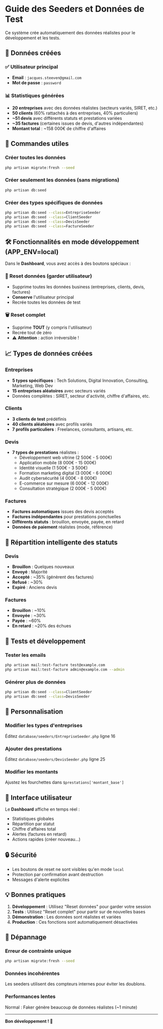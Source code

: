 # Guide des Seeders et Données de Test

Ce système crée automatiquement des données réalistes pour le développement et les tests.

## 🎯 Données créées

### ✅ Utilisateur principal
- **Email** : `jacques.steeven@gmail.com`
- **Mot de passe** : `password`

### 📊 Statistiques générées
- **20 entreprises** avec des données réalistes (secteurs variés, SIRET, etc.)
- **50 clients** (60% rattachés à des entreprises, 40% particuliers)
- **~51 devis** avec différents statuts et prestations variées
- **~35 factures** (certaines issues de devis, d'autres indépendantes)
- **Montant total** : ~158 000€ de chiffre d'affaires

## 🚀 Commandes utiles

### Créer toutes les données
```bash
php artisan migrate:fresh --seed
```

### Créer seulement les données (sans migrations)
```bash
php artisan db:seed
```

### Créer des types spécifiques de données
```bash
php artisan db:seed --class=EntrepriseSeeder
php artisan db:seed --class=ClientSeeder
php artisan db:seed --class=DevisSeeder
php artisan db:seed --class=FactureSeeder
```

## 🛠 Fonctionnalités en mode développement (APP_ENV=local)

Dans le **Dashboard**, vous avez accès à des boutons spéciaux :

### 🔄 Reset données (garder utilisateur)
- Supprime toutes les données business (entreprises, clients, devis, factures)
- **Conserve** l'utilisateur principal
- Recrée toutes les données de test

### 🗑 Reset complet
- Supprime **TOUT** (y compris l'utilisateur)
- Recrée tout de zéro
- ⚠️ **Attention** : action irréversible !

## 📈 Types de données créées

### Entreprises
- **5 types spécifiques** : Tech Solutions, Digital Innovation, Consulting, Marketing, Web Dev
- **15 entreprises aléatoires** avec secteurs variés
- Données complètes : SIRET, secteur d'activité, chiffre d'affaires, etc.

### Clients
- **3 clients de test** prédéfinis
- **40 clients aléatoires** avec profils variés
- **7 profils particuliers** : Freelances, consultants, artisans, etc.

### Devis
- **7 types de prestations** réalistes :
  - Développement web vitrine (2 500€ - 5 000€)
  - Application mobile (8 000€ - 15 000€)
  - Identité visuelle (1 500€ - 3 500€)
  - Formation marketing digital (3 000€ - 6 000€)
  - Audit cybersécurité (4 000€ - 8 000€)
  - E-commerce sur mesure (6 000€ - 12 000€)
  - Consultation stratégique (2 000€ - 5 000€)

### Factures
- **Factures automatiques** issues des devis acceptés
- **Factures indépendantes** pour prestations ponctuelles
- **Différents statuts** : brouillon, envoyée, payée, en retard
- **Données de paiement** réalistes (mode, référence)

## 🎲 Répartition intelligente des statuts

### Devis
- **Brouillon** : Quelques nouveaux
- **Envoyé** : Majorité
- **Accepté** : ~35% (génèrent des factures)
- **Refusé** : ~30%
- **Expiré** : Anciens devis

### Factures
- **Brouillon** : ~10%
- **Envoyée** : ~30%
- **Payée** : ~60%
- **En retard** : ~20% des échues

## 🧪 Tests et développement

### Tester les emails
```bash
php artisan mail:test-facture test@example.com
php artisan mail:test-facture admin@example.com --admin
```

### Générer plus de données
```bash
php artisan db:seed --class=ClientSeeder
php artisan db:seed --class=DevisSeeder
```

## 🔧 Personnalisation

### Modifier les types d'entreprises
Éditez `database/seeders/EntrepriseSeeder.php` ligne 16

### Ajouter des prestations
Éditez `database/seeders/DevisSeeder.php` ligne 25

### Modifier les montants
Ajustez les fourchettes dans `$prestations['montant_base']`

## 📱 Interface utilisateur

Le **Dashboard** affiche en temps réel :
- Statistiques globales
- Répartition par statut
- Chiffre d'affaires total
- Alertes (factures en retard)
- Actions rapides (créer nouveau...)

## 🔒 Sécurité

- Les boutons de reset ne sont visibles qu'en mode `local`
- Protection par confirmation avant destruction
- Messages d'alerte explicites

## 💡 Bonnes pratiques

1. **Développement** : Utilisez "Reset données" pour garder votre session
2. **Tests** : Utilisez "Reset complet" pour partir sur de nouvelles bases
3. **Démonstration** : Les données sont réalistes et variées
4. **Production** : Ces fonctions sont automatiquement désactivées

## 🐛 Dépannage

### Erreur de contrainte unique
```bash
php artisan migrate:fresh --seed
```

### Données incohérentes
Les seeders utilisent des compteurs internes pour éviter les doublons.

### Performances lentes
Normal : Faker génère beaucoup de données réalistes (~1 minute)

---

**Bon développement ! 🚀** 
